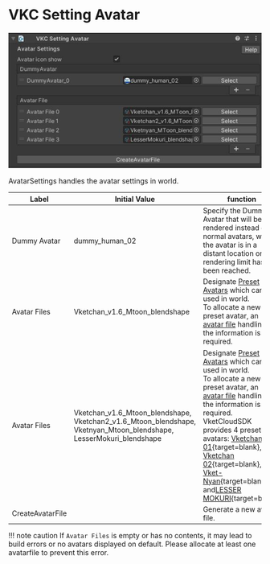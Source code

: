 # VKC Setting Avatar

![AvatarSettings_1](img/AvatarSettings_1.jpg)

AvatarSettings handles the avatar settings in world.

|  Label | Initial Value | function |
| ---- | ---- | ---- |
| Dummy Avatar | dummy_human_02 | Specify the Dummy Avatar that will be rendered instead of normal avatars, when the avatar is in a distant location or the rendering limit has been reached. |
| Avatar Files | Vketchan_v1.6_Mtoon_blendshape | Designate [Preset Avatars](../WorldMakingGuide/PresetAvatar.md) which can be used in world.<br> To allocate a new preset avatar, an [avatar file](../WorldMakingGuide/AvatarFile.md) handling all the information is required. |
| Avatar Files | Vketchan_v1.6_Mtoon_blendshape,<br>Vketchan2_v1.6_Mtoon_blendshape,<br>Vketnyan_Mtoon_blendshape,<br>LesserMokuri_blendshape  | Designate [Preset Avatars](../WorldMakingGuide/PresetAvatar.md) which can be used in world.<br> To allocate a new preset avatar, an [avatar file](../WorldMakingGuide/AvatarFile.md) handling all the information is required.<br>VketCloudSDK provides 4 preset avatars: [Vketchan 01](https://store.vket.com/en/items/656){target=blank}, [Vketchan 02](https://store.vket.com/en/items/657){target=blank}, [Vket-Nyan](https://store.vket.com/en/items/7140){target=blank}, and[LESSER MOKURI](https://store.vket.com/en/items/2157){target=blank}.  |
| CreateAvatarFile | | Generate a new avatar file. |

!!! note caution
   If `Avatar Files` is empty or has no contents, it may lead to build errors or no avatars displayed on default. Please allocate at least one avatarfile to prevent this error.
